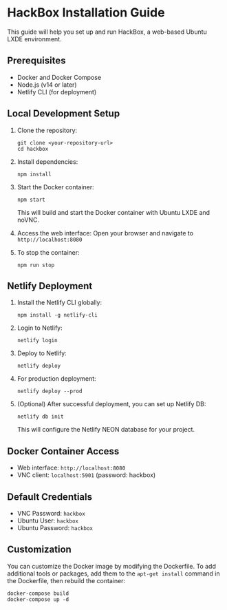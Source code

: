 # HackBox Installation Guide

This guide will help you set up and run HackBox, a web-based Ubuntu LXDE environment.

## Prerequisites

- Docker and Docker Compose
- Node.js (v14 or later)
- Netlify CLI (for deployment)

## Local Development Setup

1. Clone the repository:
   ```
   git clone <your-repository-url>
   cd hackbox
   ```

2. Install dependencies:
   ```
   npm install
   ```

3. Start the Docker container:
   ```
   npm start
   ```
   This will build and start the Docker container with Ubuntu LXDE and noVNC.

4. Access the web interface:
   Open your browser and navigate to `http://localhost:8080`

5. To stop the container:
   ```
   npm run stop
   ```

## Netlify Deployment

1. Install the Netlify CLI globally:
   ```
   npm install -g netlify-cli
   ```

2. Login to Netlify:
   ```
   netlify login
   ```

3. Deploy to Netlify:
   ```
   netlify deploy
   ```

4. For production deployment:
   ```
   netlify deploy --prod
   ```

5. (Optional) After successful deployment, you can set up Netlify DB:
   ```
   netlify db init
   ```
   This will configure the Netlify NEON database for your project.

## Docker Container Access

- Web interface: `http://localhost:8080`
- VNC client: `localhost:5901` (password: hackbox)

## Default Credentials

- VNC Password: `hackbox`
- Ubuntu User: `hackbox`
- Ubuntu Password: `hackbox`

## Customization

You can customize the Docker image by modifying the Dockerfile. To add additional tools or packages, add them to the `apt-get install` command in the Dockerfile, then rebuild the container:

```
docker-compose build
docker-compose up -d
```